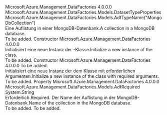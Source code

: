 <Type Name="MongoDbCollectionDataset" FullName="Microsoft.Azure.Management.DataFactories.Models.MongoDbCollectionDataset">
  <TypeSignature Language="C#" Value="public class MongoDbCollectionDataset : Microsoft.Azure.Management.DataFactories.Models.DatasetTypeProperties" />
  <TypeSignature Language="ILAsm" Value=".class public auto ansi beforefieldinit MongoDbCollectionDataset extends Microsoft.Azure.Management.DataFactories.Models.DatasetTypeProperties" />
  <TypeSignature Language="DocId" Value="T:Microsoft.Azure.Management.DataFactories.Models.MongoDbCollectionDataset" />
  <TypeSignature Language="VB.NET" Value="Public Class MongoDbCollectionDataset&#xA;Inherits DatasetTypeProperties" />
  <TypeSignature Language="F#" Value="type MongoDbCollectionDataset = class&#xA;    inherit DatasetTypeProperties" />
  <AssemblyInfo>
    <AssemblyName>Microsoft.Azure.Management.DataFactories</AssemblyName>
    <AssemblyVersion>4.0.0.0</AssemblyVersion>
  </AssemblyInfo>
  <Base>
    <BaseTypeName>Microsoft.Azure.Management.DataFactories.Models.DatasetTypeProperties</BaseTypeName>
  </Base>
  <Interfaces />
  <Attributes>
    <Attribute>
      <AttributeName>Microsoft.Azure.Management.DataFactories.Models.AdfTypeName("MongoDbCollection")</AttributeName>
    </Attribute>
  </Attributes>
  <Docs>
    <summary>
            <span data-ttu-id="685cf-101">Eine Auflistung in einer MongoDB-Datenbank.</span><span class="sxs-lookup"><span data-stu-id="685cf-101">A collection in a MongoDB database.</span></span>
            </summary>
    <remarks>To be added.</remarks>
  </Docs>
  <Members>
    <Member MemberName=".ctor">
      <MemberSignature Language="C#" Value="public MongoDbCollectionDataset ();" />
      <MemberSignature Language="ILAsm" Value=".method public hidebysig specialname rtspecialname instance void .ctor() cil managed" />
      <MemberSignature Language="DocId" Value="M:Microsoft.Azure.Management.DataFactories.Models.MongoDbCollectionDataset.#ctor" />
      <MemberSignature Language="VB.NET" Value="Public Sub New ()" />
      <MemberType>Constructor</MemberType>
      <AssemblyInfo>
        <AssemblyName>Microsoft.Azure.Management.DataFactories</AssemblyName>
        <AssemblyVersion>4.0.0.0</AssemblyVersion>
      </AssemblyInfo>
      <Parameters />
      <Docs>
        <summary>
            <span data-ttu-id="685cf-102">Initialisiert eine neue Instanz der <see cref="T:Microsoft.Azure.Management.DataFactories.Models.MongoDbCollectionDataset" />-Klasse.</span><span class="sxs-lookup"><span data-stu-id="685cf-102">Initialize a new instance of the <see cref="T:Microsoft.Azure.Management.DataFactories.Models.MongoDbCollectionDataset" /> class.</span></span>
            </summary>
        <remarks>To be added.</remarks>
      </Docs>
    </Member>
    <Member MemberName=".ctor">
      <MemberSignature Language="C#" Value="public MongoDbCollectionDataset (string collectionName);" />
      <MemberSignature Language="ILAsm" Value=".method public hidebysig specialname rtspecialname instance void .ctor(string collectionName) cil managed" />
      <MemberSignature Language="DocId" Value="M:Microsoft.Azure.Management.DataFactories.Models.MongoDbCollectionDataset.#ctor(System.String)" />
      <MemberSignature Language="VB.NET" Value="Public Sub New (collectionName As String)" />
      <MemberSignature Language="F#" Value="new Microsoft.Azure.Management.DataFactories.Models.MongoDbCollectionDataset : string -&gt; Microsoft.Azure.Management.DataFactories.Models.MongoDbCollectionDataset" Usage="new Microsoft.Azure.Management.DataFactories.Models.MongoDbCollectionDataset collectionName" />
      <MemberType>Constructor</MemberType>
      <AssemblyInfo>
        <AssemblyName>Microsoft.Azure.Management.DataFactories</AssemblyName>
        <AssemblyVersion>4.0.0.0</AssemblyVersion>
      </AssemblyInfo>
      <Parameters>
        <Parameter Name="collectionName" Type="System.String" />
      </Parameters>
      <Docs>
        <param name="collectionName">To be added.</param>
        <summary>
            <span data-ttu-id="685cf-103">Initialisiert eine neue Instanz der dem <see cref="T:Microsoft.Azure.Management.DataFactories.Models.MongoDbCollectionDataset" /> Klasse mit erforderlichen Argumenten.</span><span class="sxs-lookup"><span data-stu-id="685cf-103">Initialize a new instance of the <see cref="T:Microsoft.Azure.Management.DataFactories.Models.MongoDbCollectionDataset" /> class with required arguments.</span></span>
            </summary>
        <remarks>To be added.</remarks>
      </Docs>
    </Member>
    <Member MemberName="CollectionName">
      <MemberSignature Language="C#" Value="public string CollectionName { get; set; }" />
      <MemberSignature Language="ILAsm" Value=".property instance string CollectionName" />
      <MemberSignature Language="DocId" Value="P:Microsoft.Azure.Management.DataFactories.Models.MongoDbCollectionDataset.CollectionName" />
      <MemberSignature Language="VB.NET" Value="Public Property CollectionName As String" />
      <MemberSignature Language="F#" Value="member this.CollectionName : string with get, set" Usage="Microsoft.Azure.Management.DataFactories.Models.MongoDbCollectionDataset.CollectionName" />
      <MemberType>Property</MemberType>
      <AssemblyInfo>
        <AssemblyName>Microsoft.Azure.Management.DataFactories</AssemblyName>
        <AssemblyVersion>4.0.0.0</AssemblyVersion>
      </AssemblyInfo>
      <Attributes>
        <Attribute>
          <AttributeName>Microsoft.Azure.Management.DataFactories.Models.AdfRequired</AttributeName>
        </Attribute>
      </Attributes>
      <ReturnValue>
        <ReturnType>System.String</ReturnType>
      </ReturnValue>
      <Docs>
        <summary>
            <span data-ttu-id="685cf-104">Erforderlich.</span><span class="sxs-lookup"><span data-stu-id="685cf-104">Required.</span></span> <span data-ttu-id="685cf-105">Der Name der Auflistung in der MongoDB-Datenbank.</span><span class="sxs-lookup"><span data-stu-id="685cf-105">Name of the collection in the MongoDB database.</span></span>
            </summary>
        <value>To be added.</value>
        <remarks>To be added.</remarks>
      </Docs>
    </Member>
  </Members>
</Type>